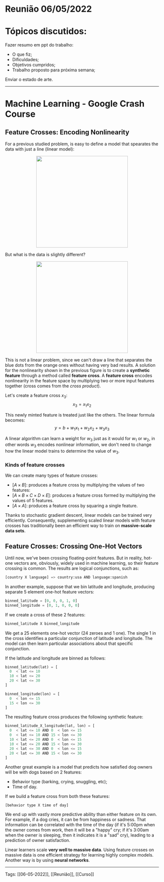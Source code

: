 # Reunião 06/05/2022
# Tópicos discutidos:
Fazer resumo em ppt do trabalho:
- O que fiz;
- Dificuldades;
- Objetivos cumpridos;
- Trabalho proposto para próxima semana;

Enviar o estado de arte.

---

# Machine Learning - Google Crash Course
## Feature Crosses: Encoding Nonlinearity
For a previous studied problem, is easy to define a model that spearates the data with just a line (linear model):

<p align="center">
	<img src="https://developers.google.com/machine-learning/crash-course/images/LinearProblem1.png" width=300>
</p>

 But what is the data is slightly different?
 <p align="center">
	<img src="https://developers.google.com/machine-learning/crash-course/images/LinearProblem2.png" width=300>
</p>

This is not a linear problem, since we can't draw a line that separates the blue dots from the orange ones without having very bad results. A solution for the nonlinearity shown in the previous figure is to create a **synthetic feature** through a method called **feature cross**. A **feature cross** encodes nonlinearity in the feature space by multiplying two or more input features together (cross comes from the *cross product*).

Let's create a feature cross $x_3$:
$$
x_3=x_1x_2
$$

This newly minted feature is treated just like the others. The linear formula becomes:
$$
y=b+w_1x_1+w_2x_2+w_3x_3
$$

A linear algorithm can learn a weight for $w_3$ just as it would for $w_1$ or $w_2$, in other words $w_3$ encodes nonlinear information, we don't need to change how the linear model trains to determine the value of $w_3$.

### Kinds of feature crosses
We can create many types of feature crosses:
- $[A \times B]$: produces a feature cross by multiplying the values of two features:
- $[A \times B \times C \times D \times E]$: produces a feature cross formed by multiplying the values of 5 features.
- $[A \times A]$: produces a feature cross by squaring a single feature.

Thanks to stochastic gradient descent, linear models can be trained very efficiently. Consequently, supplementing scaled linear models with feature crosses has traditionally been an efficient way to train on **massive-scale data sets**.

## Feature Crosses: Crossing One-Hot Vectors
Until now, we've been crossing floating-point features. But in reality, hot-one vectors are, obviously, widely used in machine learning, so their feature crossing is common. The results are logical conjunctions, such as:
```py
[country X language] => country:usa AND language:spanish
```

In another example, suppose that we bin latitude and longitude, producing separate 5 element one-hot feature vectors:
```py
binned_latitude = [0, 0, 0, 1, 0]
binned_longitude = [0, 1, 0, 0, 0]
```

If we create a cross of these 2 features:
```py
binned_latitude X binned_longitude
```

We get a 25 elements one-hot vector (24 zeroes and 1 one). The single 1 in the cross identifies a particular conjunction of latitude and longitude. The model can then learn particular associations about that specific conjunction.

If the latitude and longitude are binned as follows:
```py
binned_latitude(lat) = [
  0  < lat <= 10
  10 < lat <= 20
  20 < lat <= 30
]

binned_longitude(lon) = [
  0  < lon <= 15
  15 < lon <= 30
]

```

The resulting feature cross produces the following synthetic feature:
```py
binned_latitude_X_longitude(lat, lon) = [
  0  < lat <= 10 AND 0  < lon <= 15
  0  < lat <= 10 AND 15 < lon <= 30
  10 < lat <= 20 AND 0  < lon <= 15
  10 < lat <= 20 AND 15 < lon <= 30
  20 < lat <= 30 AND 0  < lon <= 15
  20 < lat <= 30 AND 15 < lon <= 30
]
```


Another great example is a model that predicts how satisfied dog owners will be with dogs based on 2 features:
- Behavior type (barking, crying, snuggling, etc);
- Time of day.

If we build a feature cross from both these features:
```
[behavior type X time of day]
```

We end up with vastly more predictive ability than either feature on its own. For example, if a dog cries, it can be from happiness or sadness. That information can be correlated with the time of the day (if it's 5:00pm when the owner comes from work, then it will be a "happy" cry; if it's 3:00am when the owner is sleeping, then it indicates it is a "sad" cry), leading to a prediction of owner satisfaction.

Linear learners scale **very well to massive data**. Using feature crosses on massive data is one efficient strategy for learning highly complex models. Another way is by using **neural networks**.





---
Tags:
[[06-05-2022]], [[Reunião]], [[Curso]]